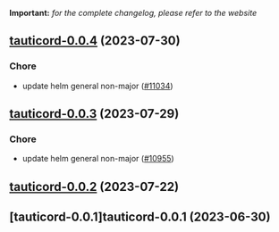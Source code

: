 **Important:**
*for the complete changelog, please refer to the website*




## [tauticord-0.0.4](https://github.com/truecharts/charts/compare/tauticord-0.0.3...tauticord-0.0.4) (2023-07-30)

### Chore

- update helm general non-major ([#11034](https://github.com/truecharts/charts/issues/11034))
  
  


## [tauticord-0.0.3](https://github.com/truecharts/charts/compare/tauticord-0.0.2...tauticord-0.0.3) (2023-07-29)

### Chore

- update helm general non-major ([#10955](https://github.com/truecharts/charts/issues/10955))
  
  


## [tauticord-0.0.2](https://github.com/truecharts/charts/compare/tauticord-0.0.1...tauticord-0.0.2) (2023-07-22)




## [tauticord-0.0.1]tauticord-0.0.1 (2023-06-30)

